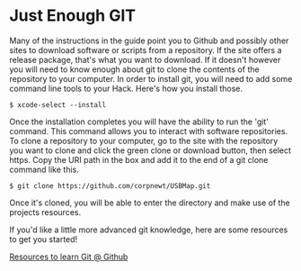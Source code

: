 # Just Enough GIT

Many of the instructions in the guide point you to Github and possibly other sites to download software or scripts from a repository. If the site offers a release package, that's what you want to download. If it doesn't however you will need to know enough about git to clone the contents of the repository to your computer. In order to install git, you will need to add some command line tools to your Hack. Here's how you install those.

```text
$ xcode-select --install
```

Once the installation completes you will have the ability to run the 'git' command. This command allows you to interact with software repositories. To clone a repository to your computer, go to the site with the repository you want to clone and click the green clone or download button, then select https. Copy the URI path in the box and add it to the end of a git clone command like this.

```text
$ git clone https://github.com/corpnewt/USBMap.git
```

Once it's cloned, you will be able to enter the directory and make use of the projects resources.

If you'd like a little more advanced git knowledge, here are some resources to get you started!

[Resources to learn Git @ Github](https://try.github.io)

